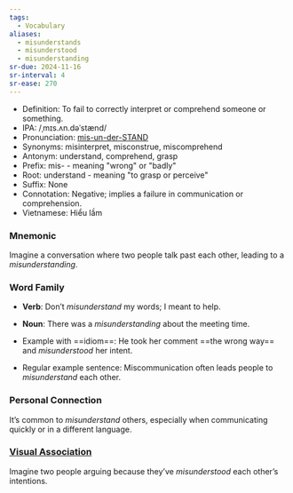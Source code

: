 ```yaml
---
tags:
  - Vocabulary
aliases:
  - misunderstands
  - misunderstood
  - misunderstanding
sr-due: 2024-11-16
sr-interval: 4
sr-ease: 270
---
```


- Definition: To fail to correctly interpret or comprehend someone or something.
- IPA: /ˌmɪs.ʌn.dəˈstænd/
- Pronunciation: [mis-un-der-STAND](https://www.google.com/search?q=how+to+pronounce+misunderstand)
- Synonyms: misinterpret, misconstrue, miscomprehend
- Antonym: understand, comprehend, grasp
- Prefix: mis- - meaning "wrong" or "badly"
- Root: understand - meaning "to grasp or perceive"
- Suffix: None
- Connotation: Negative; implies a failure in communication or comprehension.
- Vietnamese: Hiểu lầm

### Mnemonic

Imagine a conversation where two people talk past each other, leading to a *misunderstanding*.

### Word Family

- **Verb**: Don’t *misunderstand* my words; I meant to help.
- **Noun**: There was a *misunderstanding* about the meeting time.

- Example with ==idiom==: He took her comment ==the wrong way== and *misunderstood* her intent.
- Regular example sentence: Miscommunication often leads people to *misunderstand* each other.

### Personal Connection

It’s common to *misunderstand* others, especially when communicating quickly or in a different language.

### [Visual Association](https://www.google.com/search?tbm=isch&q=misunderstand)

Imagine two people arguing because they’ve *misunderstood* each other’s intentions.
